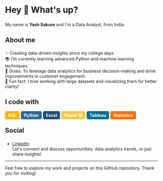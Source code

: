 <h1 align="left">Hey 👋 What's up?</h1>

###

<p align="left">My name is <strong>Yash Sakure</strong> and I'm a Data Analyst, from India.</p>

###

<h2 align="left">About me</h2>

###

<p align="left">✨ Creating data-driven insights since my college days.<br>📚 I'm currently learning advanced Python and machine learning techniques.<br>🎯 Goals: To leverage data analytics for business decision-making and drive improvements in customer engagement.<br>🎲 Fun fact: I love working with large datasets and visualizing them for better clarity!</p>

###

<h2 align="left">I code with</h2>

###

<div align="left">
  <span style="background-color: #f4b400; padding: 5px 10px; border-radius: 5px; color: white; font-weight: bold;">SQL</span>
  <span style="background-color: #306998; padding: 5px 10px; border-radius: 5px; color: white; font-weight: bold;">Python</span>
  <span style="background-color: #1e4e79; padding: 5px 10px; border-radius: 5px; color: white; font-weight: bold;">Excel</span>
  <span style="background-color: #f2c94c; padding: 5px 10px; border-radius: 5px; color: white; font-weight: bold;">Power BI</span>
  <span style="background-color: #006F8E; padding: 5px 10px; border-radius: 5px; color: white; font-weight: bold;">Tableau</span>
  <span style="background-color: #ff6f00; padding: 5px 10px; border-radius: 5px; color: white; font-weight: bold;">Statistics</span>
</div>

###

<h2 align="left">Social</h2>

###

- [LinkedIn](https://linkedin.com/in/yashsakure/)  
  Let's connect and discuss opportunities, data analytics trends, or just share insights!

---

Feel free to explore my work and projects on this GitHub repository. Thank you for visiting!

